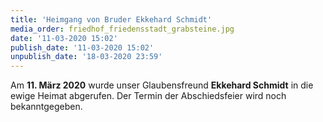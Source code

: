 ```yaml
---
title: 'Heimgang von Bruder Ekkehard Schmidt'
media_order: friedhof_friedensstadt_grabsteine.jpg
date: '11-03-2020 15:02'
publish_date: '11-03-2020 15:02'
unpublish_date: '18-03-2020 23:59'
---
```


Am **11. März 2020** wurde unser Glaubensfreund **Ekkehard Schmidt** in die ewige Heimat abgerufen.
Der Termin der Abschiedsfeier wird noch bekanntgegeben.